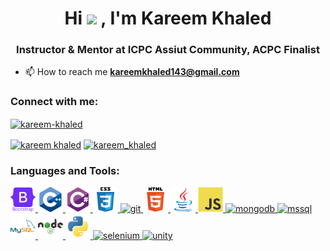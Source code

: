<h1 align="center">
Hi
<img src="https://media.giphy.com/media/hvRJCLFzcasrR4ia7z/giphy.gif" width="28">
, I'm Kareem Khaled
</h1>

<h3 align="center">Instructor & Mentor at ICPC Assiut Community, ACPC Finalist</h3>
<!-- , and a Freelancer at Upwork and Fiverr. -->

- 📫 How to reach me **kareemkhaled143@gmail.com**

<h3 align="left">Connect with me:</h3>
<p align="left">
<a href="https://linkedin.com/in/kareem-khaled" target="blank"><img align="center" src="https://upload.wikimedia.org/wikipedia/commons/thumb/f/f8/LinkedIn_icon_circle.svg/800px-LinkedIn_icon_circle.svg.png" alt="kareem-khaled" height="40" width="40" /></a>

<!-- <a href="https://www.fiverr.com/kareem_khaleda" target="blank"><img align="center" src="https://cdn3.iconfinder.com/data/icons/logos-and-brands-adobe/512/129_Fiverr-512.png" alt="kareem-khaled" height="40" width="40" /></a>
<a href="https://www.upwork.com/freelancers/~012e4b5d9ef7064458" target="blank"><img align="center" src="https://cdn.iconscout.com/icon/free/png-256/upwork-3629131-3030271.png" alt="kareem-khaled" height="40" width="40" /></a> -->
  
<a href="https://www.youtube.com/channel/UCd_k6g58M4elKHI5Rq168rg" target="blank"><img align="center" src="https://raw.githubusercontent.com/rahuldkjain/github-profile-readme-generator/master/src/images/icons/Social/youtube.svg" alt="kareem khaled" height="40" width="40" /></a>
<a href="https://www.hackerrank.com/kareem_khaled" target="blank"><img align="center" src="https://raw.githubusercontent.com/rahuldkjain/github-profile-readme-generator/master/src/images/icons/Social/hackerrank.svg" alt="kareem_khaled" height="40" width="40" /></a>
</p>

<h3 align="left">Languages and Tools:</h3>
<p align="left"> <a href="https://getbootstrap.com" target="_blank" rel="noreferrer"> <img src="https://raw.githubusercontent.com/devicons/devicon/master/icons/bootstrap/bootstrap-plain-wordmark.svg" alt="bootstrap" width="40" height="40"/> </a> <a href="https://www.w3schools.com/cpp/" target="_blank" rel="noreferrer"> <img src="https://raw.githubusercontent.com/devicons/devicon/master/icons/cplusplus/cplusplus-original.svg" alt="cplusplus" width="40" height="40"/> </a> <a href="https://www.w3schools.com/cs/" target="_blank" rel="noreferrer"> <img src="https://raw.githubusercontent.com/devicons/devicon/master/icons/csharp/csharp-original.svg" alt="csharp" width="40" height="40"/> </a> <a href="https://www.w3schools.com/css/" target="_blank" rel="noreferrer"> <img src="https://raw.githubusercontent.com/devicons/devicon/master/icons/css3/css3-original-wordmark.svg" alt="css3" width="40" height="40"/> </a> <a href="https://git-scm.com/" target="_blank" rel="noreferrer"> <img src="https://www.vectorlogo.zone/logos/git-scm/git-scm-icon.svg" alt="git" width="40" height="40"/> </a> <a href="https://www.w3.org/html/" target="_blank" rel="noreferrer"> <img src="https://raw.githubusercontent.com/devicons/devicon/master/icons/html5/html5-original-wordmark.svg" alt="html5" width="40" height="40"/> </a> <a href="https://www.java.com" target="_blank" rel="noreferrer"> <img src="https://raw.githubusercontent.com/devicons/devicon/master/icons/java/java-original.svg" alt="java" width="40" height="40"/> </a> <a href="https://developer.mozilla.org/en-US/docs/Web/JavaScript" target="_blank" rel="noreferrer"> <img src="https://raw.githubusercontent.com/devicons/devicon/master/icons/javascript/javascript-original.svg" alt="javascript" width="40" height="40"/> </a> <a href="https://www.mongodb.com/" target="_blank" rel="noreferrer"> <img src="https://www.pngkit.com/png/detail/383-3838914_mongo-db-design-mongodb-logo-mongodb.png" alt="mongodb" width="50" height="40"/> </a> <a href="https://www.microsoft.com/en-us/sql-server" target="_blank" rel="noreferrer"> <img src="https://www.svgrepo.com/show/303229/microsoft-sql-server-logo.svg" alt="mssql" width="40" height="40"/> </a> <a href="https://www.mysql.com/" target="_blank" rel="noreferrer"> <img src="https://raw.githubusercontent.com/devicons/devicon/master/icons/mysql/mysql-original-wordmark.svg" alt="mysql" width="40" height="40"/> </a> <a href="https://nodejs.org" target="_blank" rel="noreferrer"> <img src="https://raw.githubusercontent.com/devicons/devicon/master/icons/nodejs/nodejs-original-wordmark.svg" alt="nodejs" width="40" height="40"/> </a> <a href="https://www.python.org" target="_blank" rel="noreferrer"> <img src="https://raw.githubusercontent.com/devicons/devicon/master/icons/python/python-original.svg" alt="python" width="40" height="40"/> </a> <a href="https://www.selenium.dev" target="_blank" rel="noreferrer"> <img src="https://raw.githubusercontent.com/detain/svg-logos/780f25886640cef088af994181646db2f6b1a3f8/svg/selenium-logo.svg" alt="selenium" width="40" height="40"/> </a> <a href="https://unity.com/" target="_blank" rel="noreferrer"> <img src="https://www.vectorlogo.zone/logos/unity3d/unity3d-icon.svg" alt="unity" width="40" height="40"/> </a> </p>
